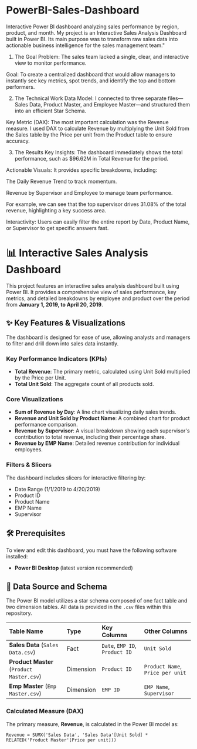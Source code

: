 # PowerBI-Sales-Dashboard
Interactive Power BI dashboard analyzing sales performance by region, product, and month.
My project is an Interactive Sales Analysis Dashboard built in Power BI. Its main purpose was to transform raw sales data into actionable business intelligence for the sales management team."

1. The Goal
Problem: The sales team lacked a single, clear, and interactive view to monitor performance.

Goal: To create a centralized dashboard that would allow managers to instantly see key metrics, spot trends, and identify the top and bottom performers.

2. The Technical Work
Data Model: I connected to three separate files—Sales Data, Product Master, and Employee Master—and structured them into an efficient Star Schema.

Key Metric (DAX): The most important calculation was the Revenue measure. I used DAX to calculate Revenue by multiplying the Unit Sold from the Sales table by the Price per unit from the Product table to ensure accuracy.

3. The Results
Key Insights: The dashboard immediately shows the total performance, such as $96.62M in Total Revenue for the period.

Actionable Visuals: It provides specific breakdowns, including:

The Daily Revenue Trend to track momentum.

Revenue by Supervisor and Employee to manage team performance.

For example, we can see that the top supervisor drives 31.08% of the total revenue, highlighting a key success area.

Interactivity: Users can easily filter the entire report by Date, Product Name, or Supervisor to get specific answers fast.

# 📊 Interactive Sales Analysis Dashboard

This project features an interactive sales analysis dashboard built using Power BI. It provides a comprehensive view of sales performance, key metrics, and detailed breakdowns by employee and product over the period from **January 1, 2019, to April 20, 2019**.

## ✨ Key Features & Visualizations

The dashboard is designed for ease of use, allowing analysts and managers to filter and drill down into sales data instantly.

### Key Performance Indicators (KPIs)
* **Total Revenue**: The primary metric, calculated using Unit Sold multiplied by the Price per Unit.
* **Total Unit Sold**: The aggregate count of all products sold.

### Core Visualizations
* **Sum of Revenue by Day**: A line chart visualizing daily sales trends.
* **Revenue and Unit Sold by Product Name**: A combined chart for product performance comparison.
* **Revenue by Supervisor**: A visual breakdown showing each supervisor's contribution to total revenue, including their percentage share.
* **Revenue by EMP Name**: Detailed revenue contribution for individual employees.

### Filters & Slicers
The dashboard includes slicers for interactive filtering by:
* Date Range (1/1/2019 to 4/20/2019)
* Product ID
* Product Name
* EMP Name
* Supervisor

## 🛠️ Prerequisites

To view and edit this dashboard, you must have the following software installed:

* **Power BI Desktop** (latest version recommended)

## 📁 Data Source and Schema

The Power BI model utilizes a star schema composed of one fact table and two dimension tables. All data is provided in the `.csv` files within this repository.

| Table Name | Type | Key Columns | Other Columns |
| :--- | :--- | :--- | :--- |
| **Sales Data** (`Sales Data.csv`) | Fact | `Date`, `EMP ID`, `Product ID` | `Unit Sold` |
| **Product Master** (`Product Master.csv`) | Dimension | `Product ID` | `Product Name`, `Price per unit` |
| **Emp Master** (`Emp Master.csv`) | Dimension | `EMP ID` | `EMP Name`, `Supervisor` |

### Calculated Measure (DAX)

The primary measure, **Revenue**, is calculated in the Power BI model as:
```dax
Revenue = SUMX('Sales Data', 'Sales Data'[Unit Sold] * RELATED('Product Master'[Price per unit]))
